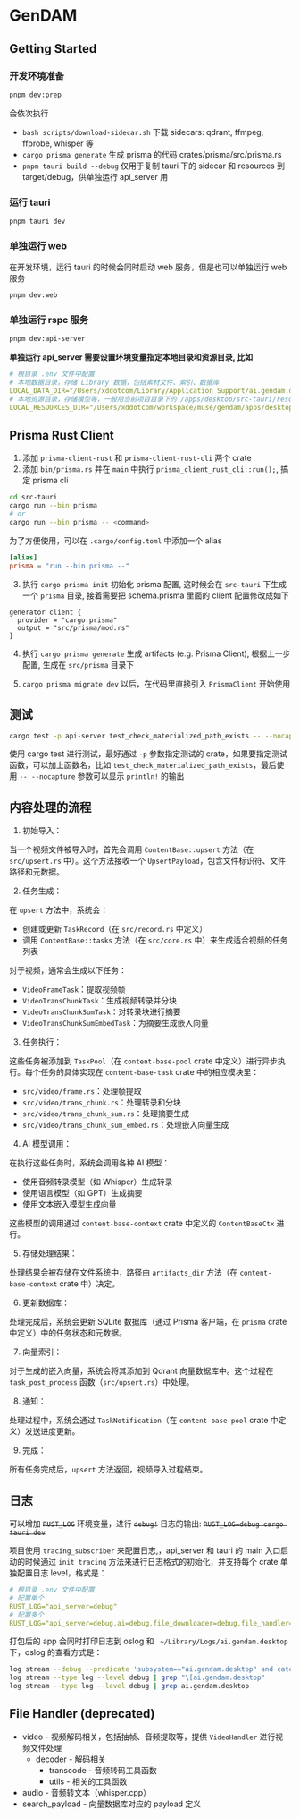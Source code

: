 # GenDAM

## Getting Started

### 开发环境准备

```bash
pnpm dev:prep
```

会依次执行
- `bash scripts/download-sidecar.sh` 下载 sidecars: qdrant, ffmpeg, ffprobe, whisper 等
- `cargo prisma generate` 生成 prisma 的代码 crates/prisma/src/prisma.rs
- `pnpm tauri build --debug` 仅用于复制 tauri 下的 sidecar 和 resources 到 target/debug，供单独运行 api_server 用

### 运行 tauri

```bash
pnpm tauri dev
```

### 单独运行 web

在开发环境，运行 tauri 的时候会同时启动 web 服务，但是也可以单独运行 web 服务

```bash
pnpm dev:web
```

### 单独运行 rspc 服务
```bash
pnpm dev:api-server
```

**单独运行 api_server 需要设置环境变量指定本地目录和资源目录, 比如**

```yaml
# 根目录 .env 文件中配置
# 本地数据目录，存储 Library 数据，包括素材文件、索引、数据库
LOCAL_DATA_DIR="/Users/xddotcom/Library/Application Support/ai.gendam.desktop"
# 本地资源目录，存储模型等，一般用当前项目目录下的 /apps/desktop/src-tauri/resources
LOCAL_RESOURCES_DIR="/Users/xddotcom/workspace/muse/gendam/apps/desktop/src-tauri/resources"
```

## Prisma Rust Client

1. 添加 `prisma-client-rust` 和 `prisma-client-rust-cli` 两个 crate
2. 添加 `bin/prisma.rs` 并在 `main` 中执行 `prisma_client_rust_cli::run();`, 搞定 prisma cli

```bash
cd src-tauri
cargo run --bin prisma
# or
cargo run --bin prisma -- <command>
```

为了方便使用，可以在 `.cargo/config.toml` 中添加一个 alias

```toml
[alias]
prisma = "run --bin prisma --"
```

3. 执行 `cargo prisma init` 初始化 prisma 配置, 这时候会在 `src-tauri` 下生成一个 `prisma` 目录, 接着需要把 schema.prisma 里面的 client 配置修改成如下

```prisma
generator client {
  provider = "cargo prisma"
  output = "src/prisma/mod.rs"
}
```

4. 执行 `cargo prisma generate` 生成 artifacts (e.g. Prisma Client), 根据上一步配置, 生成在 `src/prisma` 目录下

5. `cargo prisma migrate dev` 以后，在代码里直接引入 `PrismaClient` 开始使用

## 测试

```bash
cargo test -p api-server test_check_materialized_path_exists -- --nocapture
```

使用 cargo test 进行测试，最好通过 `-p` 参数指定测试的 crate，如果要指定测试函数，可以加上函数名，比如 `test_check_materialized_path_exists`，最后使用 `-- --nocapture` 参数可以显示 `println!` 的输出


## 内容处理的流程

1. 初始导入：

当一个视频文件被导入时，首先会调用 `ContentBase::upsert` 方法（在 `src/upsert.rs` 中）。这个方法接收一个 `UpsertPayload`，包含文件标识符、文件路径和元数据。

2. 任务生成：

在 `upsert` 方法中，系统会：
- 创建或更新 `TaskRecord`（在 `src/record.rs` 中定义）
- 调用 `ContentBase::tasks` 方法（在 `src/core.rs` 中）来生成适合视频的任务列表

对于视频，通常会生成以下任务：
- `VideoFrameTask`：提取视频帧
- `VideoTransChunkTask`：生成视频转录并分块
- `VideoTransChunkSumTask`：对转录块进行摘要
- `VideoTransChunkSumEmbedTask`：为摘要生成嵌入向量

3. 任务执行：

这些任务被添加到 `TaskPool`（在 `content-base-pool` crate 中定义）进行异步执行。每个任务的具体实现在 `content-base-task` crate 中的相应模块里：

- `src/video/frame.rs`：处理帧提取
- `src/video/trans_chunk.rs`：处理转录和分块
- `src/video/trans_chunk_sum.rs`：处理摘要生成
- `src/video/trans_chunk_sum_embed.rs`：处理嵌入向量生成

4. AI 模型调用：

在执行这些任务时，系统会调用各种 AI 模型：
- 使用音频转录模型（如 Whisper）生成转录
- 使用语言模型（如 GPT）生成摘要
- 使用文本嵌入模型生成向量

这些模型的调用通过 `content-base-context` crate 中定义的 `ContentBaseCtx` 进行。

5. 存储处理结果：

处理结果会被存储在文件系统中，路径由 `artifacts_dir` 方法（在 `content-base-context` crate 中）决定。

6. 更新数据库：

处理完成后，系统会更新 SQLite 数据库（通过 Prisma 客户端，在 `prisma` crate 中定义）中的任务状态和元数据。

7. 向量索引：

对于生成的嵌入向量，系统会将其添加到 Qdrant 向量数据库中。这个过程在 `task_post_process` 函数（`src/upsert.rs`）中处理。

8. 通知：

处理过程中，系统会通过 `TaskNotification`（在 `content-base-pool` crate 中定义）发送进度更新。

9. 完成：

所有任务完成后，`upsert` 方法返回，视频导入过程结束。


## 日志

~~可以增加 `RUST_LOG` 环境变量，进行 `debug!` 日志的输出: `RUST_LOG=debug cargo tauri dev`~~

项目使用 `tracing_subscriber` 来配置日志,，api_server 和 tauri 的 main 入口启动的时候通过 `init_tracing` 方法来进行日志格式的初始化，并支持每个 crate 单独配置日志 level，格式是：

```yaml
# 根目录 .env 文件中配置
# 配置单个
RUST_LOG="api_server=debug"
# 配置多个
RUST_LOG="api_server=debug,ai=debug,file_downloader=debug,file_handler=debug,muse_desktop=debug,content_library=debug"
```

打包后的 app 会同时打印日志到 oslog 和 ` ~/Library/Logs/ai.gendam.desktop` 下，oslog 的查看方式是：

```bash
log stream --debug --predicate 'subsystem=="ai.gendam.desktop" and category=="default"'
log stream --type log --level debug | grep "\[ai.gendam.desktop"
log stream --type log --level debug | grep ai.gendam.desktop
```

## File Handler (deprecated)

- video - 视频解码相关，包括抽帧、音频提取等，提供 `VideoHandler` 进行视频文件处理
  - decoder - 解码相关
    - transcode - 音频转码工具函数
    - utils - 相关的工具函数
- audio - 音频转文本（whisper.cpp）
- search_payload - 向量数据库对应的 payload 定义
